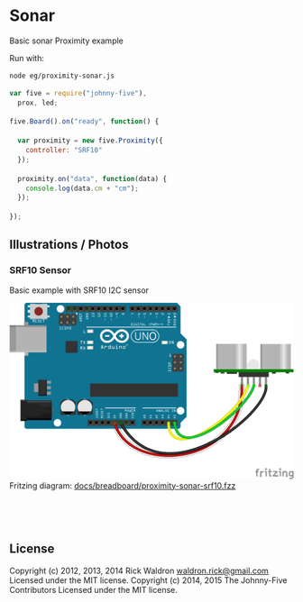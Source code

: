 <!--remove-start-->

# Sonar


Basic sonar Proximity example


Run with:
```bash
node eg/proximity-sonar.js
```

<!--remove-end-->

```javascript
var five = require("johnny-five"),
  prox, led;

five.Board().on("ready", function() {

  var proximity = new five.Proximity({
    controller: "SRF10"
  });

  proximity.on("data", function(data) {
    console.log(data.cm + "cm");
  });

});

```


## Illustrations / Photos


### SRF10 Sensor


Basic example with SRF10 I2C sensor


![docs/breadboard/proximity-sonar-srf10.png](breadboard/proximity-sonar-srf10.png)<br>
Fritzing diagram: [docs/breadboard/proximity-sonar-srf10.fzz](breadboard/proximity-sonar-srf10.fzz)

&nbsp;





&nbsp;

<!--remove-start-->

## License
Copyright (c) 2012, 2013, 2014 Rick Waldron <waldron.rick@gmail.com>
Licensed under the MIT license.
Copyright (c) 2014, 2015 The Johnny-Five Contributors
Licensed under the MIT license.

<!--remove-end-->
